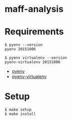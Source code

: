 maff-analysis
===

# Requirements
```
$ pyenv --version
pyenv 20151006

$ pyenv virtualenv --version
pyenv-virtualenv 20151006
```

- [pyenv](https://github.com/yyuu/pyenv)
- [pyenv-virtualenv](https://github.com/yyuu/pyenv-virtualenv)

# Setup
```
$ make setup
$ make install
```
